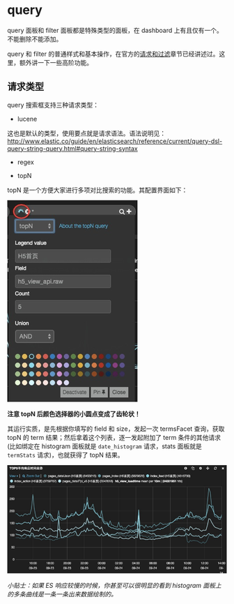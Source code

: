 # query

query 面板和 filter 面板都是特殊类型的面板，在 dashboard 上有且仅有一个。不能删除不能添加。

query 和 filter 的普通样式和基本操作，在官方的[请求和过滤](/queries-and-filters.md)章节已经讲述过。这里，额外讲一下一些高阶功能。

## 请求类型

query 搜索框支持三种请求类型：

* lucene

这也是默认的类型，使用要点就是请求语法。语法说明见：<http://www.elastic.co/guide/en/elasticsearch/reference/current/query-dsl-query-string-query.html#query-string-syntax>

* regex

* topN

topN 是一个方便大家进行多项对比搜索的功能。其配置界面如下：

![](../img/query-topn.png)

**注意 topN 后颜色选择器的小圆点变成了齿轮状！**

其运行实质，是先根据你填写的 field 和 size，发起一次 termsFacet 查询，获取 topN 的 term 结果；然后拿着这个列表，逐一发起附加了 term 条件的其他请求(比如绑定在 histogram 面板就是 `date_histogram` 请求，stats 面板就是 `termStats` 请求)，也就获得了 topN 结果。

![](../img/topn-histogram.png)

*小贴士：如果 ES 响应较慢的时候，你甚至可以很明显的看到 histogram 面板上的多条曲线是一条一条出来数据绘制的。*
